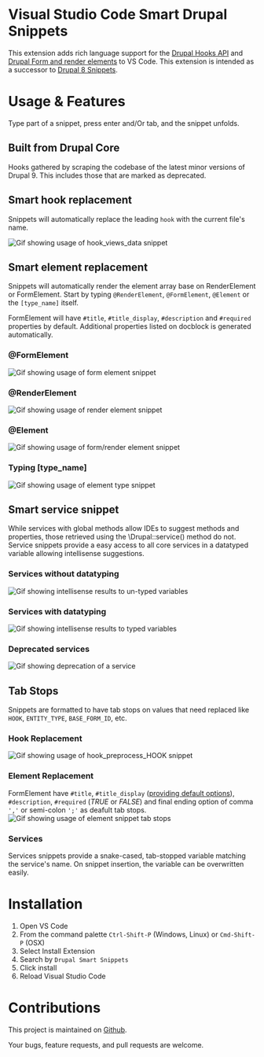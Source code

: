 # Visual Studio Code Smart Drupal Snippets

This extension adds rich language support for the
[Drupal Hooks API](https://api.drupal.org/api/drupal/core%21core.api.php/group/hooks) and [Drupal Form and render elements](https://api.drupal.org/api/drupal/elements)
to VS Code. This extension is intended as a successor to
[Drupal 8 Snippets](https://marketplace.visualstudio.com/items?itemName=dssiqueira.drupal-8-snippets).

# Usage & Features
Type part of a snippet, press enter and/Or tab, and the snippet unfolds.

## Built from Drupal Core
Hooks gathered by scraping the codebase of the latest minor versions of Drupal 9. This includes those that are marked as deprecated.

## Smart hook replacement
Snippets will automatically replace the leading `hook` with the current file's name.

![Gif showing usage of hook_views_data snippet](https://raw.githubusercontent.com/andy-blum/smart-drupal-snippets/main/images/views_data.gif)

## Smart element replacement
Snippets will automatically render the element array base on RenderElement or FormElement. Start by typing `@RenderElement`, `@FormElement`, `@Element` or the `[type_name]` itself.

FormElement will have `#title`, `#title_display`, `#description` and `#required` properties by default. Additional properties listed on docblock is generated automatically.

### @FormElement
![Gif showing usage of form element snippet](images/form_element_snippet.gif)

### @RenderElement
![Gif showing usage of render element snippet](images/render_element_snippet.gif)

### @Element
![Gif showing usage of form/render element snippet](images/element_prefix.gif)

### Typing [type_name]
![Gif showing usage of element type snippet](images/element_type.gif)

## Smart service snippet
While services with global methods allow IDEs to suggest methods and properties, those retrieved using the \Drupal::service() method do not. Service snippets provide a easy access to all core services in a datatyped variable allowing intellisense suggestions.

### Services without datatyping
![Gif showing intellisense results to un-typed variables](images/services_without_snippets.gif)

### Services with datatyping
![Gif showing intellisense results to typed variables](images/services_with_snippets.gif)

### Deprecated services
![Gif showing deprecation of a service](images/services_deprecated.gif)

## Tab Stops
Snippets are formatted to have tab stops on values that need replaced like `HOOK`,
`ENTITY_TYPE`, `BASE_FORM_ID`, etc.

### Hook Replacement
![Gif showing usage of hook_preprocess_HOOK snippet](https://raw.githubusercontent.com/andy-blum/smart-drupal-snippets/main/images/preprocess.gif )

### Element Replacement
FormElement have `#title`, `#title_display` ([providing default options](https://www.drupal.org/docs/drupal-apis/form-api/form-render-elements)), `#description`, `#required` (*TRUE* or *FALSE*) and final ending option of comma `','` or semi-colon `';'` as deafult tab stops.
![Gif showing usage of element snippet tab stops](images/element_tabstop_options.gif)

### Services
Services snippets provide a snake-cased, tab-stopped variable matching the service's name. On snippet insertion, the variable can be overwritten easily.

# Installation

1. Open VS Code
2. From the command palette `Ctrl-Shift-P` (Windows, Linux) or `Cmd-Shift-P` (OSX)
3. Select Install Extension
4. Search by `Drupal Smart Snippets`
5. Click install
6. Reload Visual Studio Code

# Contributions
This project is maintained on
[Github](https://github.com/andy-blum/smart-drupal-snippets).

Your bugs, feature requests, and pull requests are welcome.
